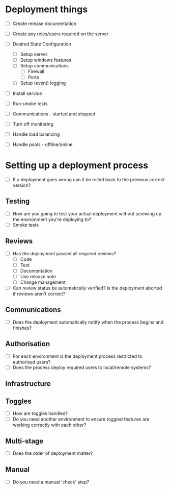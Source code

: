 # Deployment things

* [ ] Create release documentation
* [ ] Create any roles/users required on the server
* [ ] Desired State Configuration
	* [ ] Setup server
	* [ ] Setup windows features
	* [ ] Setup communications
		* [ ] Firewall
		* [ ] Ports
	* [ ] Setup (event) logging
* [ ] Install service 
* [ ] Run smoke tests
* [ ] Communications - started and stopped
* [ ] Turn off monitoring
* [ ] Handle load balancing
* [ ] Handle pools - offline/online


# Setting up a deployment process

* [ ] If a deployment goes wrong can it be rolled back to the previous correct version?

## Testing

* [ ] How are you going to test your actual deployment without screwing up the environment you're deploying to?
* [ ] Smoke tests

## Reviews

* [ ] Has the deployment passed all required reviews?
	* [ ] Code
	* [ ] Test 
	* [ ] Documentation
	* [ ] Use release note
	* [ ] Change management
* [ ] Can review status be automatically verified?
      Is the deployment aborted if reviews aren't correct?
	
## Communications

* [ ] Does the deployment automatically notify when the process begins and finishes?

## Authorisation

* [ ] For each environment is the deployment process restricted to authorised users?
* [ ] Does the process deploy required users to local/remote systems?

## Infrastructure

## Toggles

* [ ] How are toggles handled?
* [ ] Do you need another environment to ensure toggled features are working correctly with each other?

## Multi-stage

* [ ] Does the otder of deployment matter?

## Manual

* [ ] Do you need a manual 'check' step?
